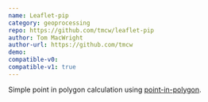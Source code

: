 ```yaml
---
name: Leaflet-pip
category: geoprocessing
repo: https://github.com/tmcw/leaflet-pip
author: Tom MacWright
author-url: https://github.com/tmcw
demo: 
compatible-v0:
compatible-v1: true
---
```


Simple point in polygon calculation using <a href="https://github.com/substack/point-in-polygon">point-in-polygon</a>.
